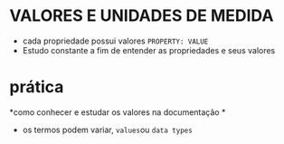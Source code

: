 # VALORES E UNIDADES DE MEDIDA

* cada propriedade possui valores `PROPERTY: VALUE`
* Estudo constante a fim de entender as propriedades e seus valores

# prática

*como conhecer e estudar os valores na documentação
    * <color> <length>
* os termos podem variar, `values`ou `data types`